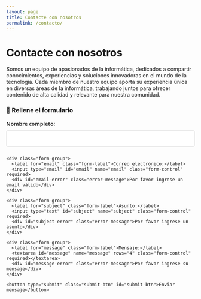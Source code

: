 ```yaml
---
layout: page
title: Contacte con nosotros
permalink: /contacto/
---
```


<h1>Contacte con nosotros</h1>

<p>Somos un equipo de apasionados de la informática, dedicados a compartir conocimientos, experiencias y soluciones innovadoras en el mundo de la tecnología. Cada miembro de nuestro equipo aporta su experiencia única en diversas áreas de la informática, trabajando juntos para ofrecer contenido de alta calidad y relevante para nuestra comunidad.</p>

<h3>👥 Rellene el formulario</h3>

<style>
  .contact-form {
    max-width: 600px;
    margin: 0 auto;
    font-family: 'Segoe UI', Tahoma, Geneva, Verdana, sans-serif;
  }
  
  .form-group {
    margin-bottom: 1.5rem;
  }
  
  .form-label {
    display: block;
    margin-bottom: 0.5rem;
    font-weight: 600;
    color: #333;
  }
  
  .form-control {
    width: 100%;
    padding: 0.75rem;
    border: 1px solid #ddd;
    border-radius: 4px;
    font-size: 1rem;
    transition: border-color 0.3s;
  }
  
  .form-control:focus {
    border-color: #4a90e2;
    outline: none;
    box-shadow: 0 0 0 3px rgba(74, 144, 226, 0.2);
  }
  
  textarea.form-control {
    min-height: 120px;
    resize: vertical;
  }
  
  .submit-btn {
    width: 100%;
    height: 45px;
    background-color #cccccc;
    border: none;
    border-radius: 40px;
    cursor: pointer;
    font-size: 1em;
    color: #000
    font-weight: 500;

  }
  
  .submit-btn:hover {
    background-color:rgb(224, 220, 220);
  }
  
  .submit-btn:disabled {
    background-color: #cccccc;
    cursor: not-allowed;
  }
  
  .alert {
    padding: 1rem;
    border-radius: 4px;
    margin-bottom: 1rem;
    display: none;
  }
  
  .alert-success {
    background-color: #d4edda;
    color: #155724;
    border: 1px solid #c3e6cb;
  }
  
  .alert-error {
    background-color: #f8d7da;
    color: #721c24;
    border: 1px solid #f5c6cb;
  }
  
  .error-message {
    color: #dc3545;
    font-size: 0.875rem;
    margin-top: 0.25rem;
    display: none;
  }
  
  .form-control.error {
    border-color: #dc3545;
  }
</style>

<div class="contact-form">
  <form id="contact-form">
    <div class="form-group">
      <label for="name" class="form-label">Nombre completo:</label>
      <input type="text" id="name" name="name" class="form-control" required>
      <div id="name-error" class="error-message">Por favor ingrese su nombre</div>
    </div>
    
    <div class="form-group">
      <label for="email" class="form-label">Correo electrónico:</label>
      <input type="email" id="email" name="email" class="form-control" required>
      <div id="email-error" class="error-message">Por favor ingrese un email válido</div>
    </div>
    
    <div class="form-group">
      <label for="subject" class="form-label">Asunto:</label>
      <input type="text" id="subject" name="subject" class="form-control" required>
      <div id="subject-error" class="error-message">Por favor ingrese un asunto</div>
    </div>
    
    <div class="form-group">
      <label for="message" class="form-label">Mensaje:</label>
      <textarea id="message" name="message" rows="4" class="form-control" required></textarea>
      <div id="message-error" class="error-message">Por favor ingrese su mensaje</div>
    </div>
    
    <button type="submit" class="submit-btn" id="submit-btn">Enviar mensaje</button>
  </form>

  <div id="success-message" class="alert alert-success">
    <strong>¡Mensaje enviado con éxito!</strong> Nos pondremos en contacto contigo pronto.
  </div>

  <div id="error-message" class="alert alert-error">
    <strong>Error al enviar el mensaje.</strong> Por favor intente nuevamente más tarde.
  </div>
</div>

<!-- Incluye EmailJS SDK -->
<script src="https://cdn.jsdelivr.net/npm/@emailjs/browser@4/dist/email.min.js"></script>
<script>
  // Inicializa EmailJS
  (function() {
    emailjs.init('Cu0AIZE2gxbmZYEM1'); // Reemplaza con tu User ID
  })();

  // Validación en tiempo real
  document.querySelectorAll('.form-control').forEach(input => {
    input.addEventListener('blur', function() {
      validateField(this);
    });
  });

  function validateField(field) {
    const errorElement = document.getElementById(`${field.id}-error`);
    
    if (field.required && !field.value.trim()) {
      field.classList.add('error');
      errorElement.style.display = 'block';
      return false;
    }
    
    if (field.type === 'email' && !/^[^\s@]+@[^\s@]+\.[^\s@]+$/.test(field.value)) {
      field.classList.add('error');
      errorElement.textContent = 'Por favor ingrese un email válido';
      errorElement.style.display = 'block';
      return false;
    }
    
    field.classList.remove('error');
    errorElement.style.display = 'none';
    return true;
  }

  // Maneja el envío del formulario
  document.getElementById('contact-form').addEventListener('submit', function(event) {
    event.preventDefault();
    
    // Validar todos los campos
    let isValid = true;
    document.querySelectorAll('.form-control').forEach(field => {
      if (!validateField(field)) {
        isValid = false;
      }
    });
    
    if (!isValid) return;
    
    // Deshabilitar botón durante el envío
    const submitBtn = document.getElementById('submit-btn');
    submitBtn.disabled = true;
    submitBtn.textContent = 'Enviando...';
    
    // Ocultar mensajes previos
    document.getElementById('success-message').style.display = 'none';
    document.getElementById('error-message').style.display = 'none';
    
    // Enviar formulario
    emailjs.sendForm('service_3vrmeua', 'template_l97divq', this)
      .then(function() {
        document.getElementById('success-message').style.display = 'block';
        document.getElementById('contact-form').reset();
        
        setTimeout(function() {
          document.getElementById('success-message').style.display = 'none';
        }, 5000);
      }, function(error) {
        console.error('Error:', error);
        document.getElementById('error-message').style.display = 'block';
      })
      .finally(function() {
        submitBtn.disabled = false;
        submitBtn.textContent = 'Enviar mensaje';
      });
  });
</script>